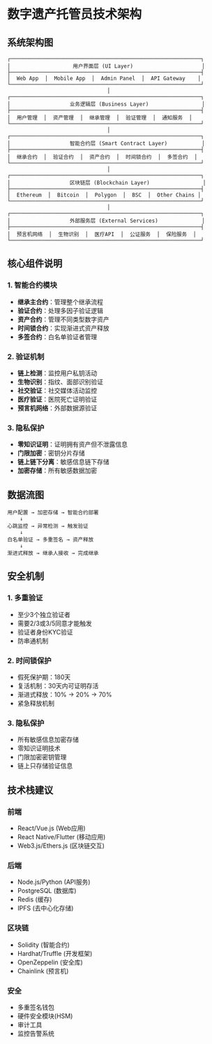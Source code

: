 # 数字遗产托管员技术架构

## 系统架构图

```
┌─────────────────────────────────────────────────────────────┐
│                    用户界面层 (UI Layer)                      │
├─────────────────────────────────────────────────────────────┤
│  Web App  │  Mobile App  │  Admin Panel  │  API Gateway    │
└─────────────────────────────────────────────────────────────┘
                                │
┌─────────────────────────────────────────────────────────────┐
│                   业务逻辑层 (Business Layer)                 │
├─────────────────────────────────────────────────────────────┤
│  用户管理  │  资产管理  │  继承管理  │  验证管理  │  通知服务  │
└─────────────────────────────────────────────────────────────┘
                                │
┌─────────────────────────────────────────────────────────────┐
│                   智能合约层 (Smart Contract Layer)           │
├─────────────────────────────────────────────────────────────┤
│  继承合约  │  验证合约  │  资产合约  │  时间锁合约  │  多签合约  │
└─────────────────────────────────────────────────────────────┘
                                │
┌─────────────────────────────────────────────────────────────┐
│                   区块链层 (Blockchain Layer)                 │
├─────────────────────────────────────────────────────────────┤
│  Ethereum  │  Bitcoin  │  Polygon  │  BSC  │  Other Chains │
└─────────────────────────────────────────────────────────────┘
                                │
┌─────────────────────────────────────────────────────────────┐
│                   外部服务层 (External Services)              │
├─────────────────────────────────────────────────────────────┤
│  预言机网络  │  生物识别  │  医疗API  │  公证服务  │  保险服务  │
└─────────────────────────────────────────────────────────────┘
```

## 核心组件说明

### 1. 智能合约模块
- **继承主合约**：管理整个继承流程
- **验证合约**：处理多因子验证逻辑
- **资产合约**：管理不同类型数字资产
- **时间锁合约**：实现渐进式资产释放
- **多签合约**：白名单验证者管理

### 2. 验证机制
- **链上检测**：监控用户私钥活动
- **生物识别**：指纹、面部识别验证
- **社交验证**：社交媒体活动监控
- **医疗验证**：医院死亡证明验证
- **预言机网络**：外部数据源验证

### 3. 隐私保护
- **零知识证明**：证明拥有资产但不泄露信息
- **门限加密**：密钥分片存储
- **链上链下分离**：敏感信息链下存储
- **加密存储**：所有敏感数据加密

## 数据流图

```
用户配置 → 加密存储 → 智能合约部署
    ↓
心跳监控 → 异常检测 → 触发验证
    ↓
白名单验证 → 多重签名 → 资产释放
    ↓
渐进式释放 → 继承人接收 → 完成继承
```

## 安全机制

### 1. 多重验证
- 至少3个独立验证者
- 需要2/3或3/5同意才能触发
- 验证者身份KYC验证
- 防串通机制

### 2. 时间锁保护
- 假死保护期：180天
- 复活机制：30天内可证明存活
- 渐进式释放：10% → 20% → 70%
- 紧急释放机制

### 3. 隐私保护
- 所有敏感信息加密存储
- 零知识证明技术
- 门限加密密钥管理
- 链上只存储验证信息

## 技术栈建议

### 前端
- React/Vue.js (Web应用)
- React Native/Flutter (移动应用)
- Web3.js/Ethers.js (区块链交互)

### 后端
- Node.js/Python (API服务)
- PostgreSQL (数据库)
- Redis (缓存)
- IPFS (去中心化存储)

### 区块链
- Solidity (智能合约)
- Hardhat/Truffle (开发框架)
- OpenZeppelin (安全库)
- Chainlink (预言机)

### 安全
- 多重签名钱包
- 硬件安全模块(HSM)
- 审计工具
- 监控告警系统
